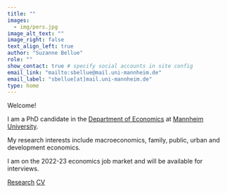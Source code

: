 ```yaml
---
title: "" 
images:
  - img/pers.jpg
image_alt_text: ""
image_right: false
text_align_left: true
author: "Suzanne Bellue"
role: ""
show_contact: true # specify social accounts in site config
email_link: "mailto:sbellue@mail.uni-mannheim.de" 
email_label: "sbellue[at]mail.uni-mannheim.de"
type: home
---
```


Welcome! 


I am a PhD candidate in the [Department of Economics](https://gess.uni-mannheim.de/doctoral-programs/economics-cdse.html) at [Mannheim University](https://www.vwl.uni-mannheim.de/en/). 

My research interests include macroeconomics, family, public, urban and development economics. 

I am on the 2022-23 economics job market and will be available for interviews. 

 <a  href=research class="mt8 ttu tracked b db link underline" style="margin-bottom:10px;margin-top:40px">Research</a> 
 <a  href=uploads/resume.pdf class="mt8 ttu tracked  b db link underline" style="margin-bottom:30px;margin-top:0px">CV</a>
